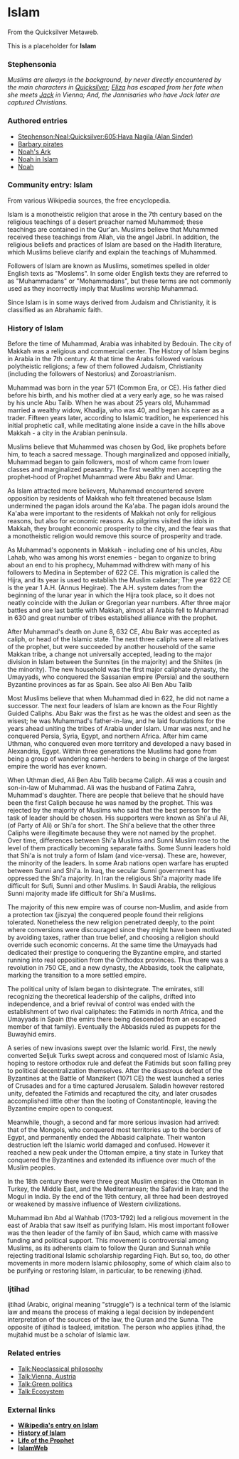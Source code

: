 
# Islam

From the Quicksilver Metaweb.

This is a placeholder for **Islam**
### Stephensonia


*Muslims are always in the background, by never directly encountered by the main characters in [Quicksilver](/stephenson-neal-quicksilver); [Eliza](/stephenson-neal-quicksilver-eliza) has escaped from her fate when she meets [Jack](/stephenson-neal-quicksilver-jack-shaftoe) in Vienna; And, the Jannisaries who have Jack later are captured Christians.*

### Authored entries


* [Stephenson:Neal:Quicksilver:605:Hava Nagila (Alan Sinder)](/stephenson-neal-quicksilver-605-hava-nagila-alan-sinder)
* [Barbary pirates](/barbary-pirates)
* [Noah's Ark](/noah-s-ark)
* [Noah in Islam](/noah-in-islam)
* [Noah](/noah)


### Community entry: Islam


From various Wikipedia sources, the free encyclopedia. 

Islam is a monotheistic religion that arose in the 7th century based on the religious teachings of a desert preacher named Muhammed; these teachings are contained in the Qur'an. Muslims believe that Muhammed received these teachings from Allah, via the angel Jabril. In addition, the religious beliefs and practices of Islam are based on the Hadith literature, which Muslims believe clarify and explain the teachings of Muhammed. 

Followers of Islam are known as Muslims, sometimes spelled in older English texts as "Moslems". In some older English texts they are referred to as "Muhammadans" or "Mohammadans", but these terms are not commonly used as they incorrectly imply that Muslims worship Muhammad. 

Since Islam is in some ways derived from Judaism and Christianity, it is classified as an Abrahamic faith. 

### History of Islam


Before the time of Muhammad, Arabia was inhabited by Bedouin. The city of Makkah was a religious and commercial center. The History of Islam begins in Arabia in the 7th century. At that time the Arabs followed various polytheistic religions; a few of them followed Judaism, Christianity (including the followers of Nestorius) and Zoroastrianism. 

Muhammad was born in the year 571 (Common Era, or CE). His father died before his birth, and his mother died at a very early age, so he was raised by his uncle Abu Talib. When he was about 25 years old, Muhammad married a wealthy widow, Khadija, who was 40, and began his career as a trader. Fifteen years later, according to Islamic tradition, he experienced his initial prophetic call, while meditating alone inside a cave in the hills above Makkah - a city in the Arabian peninsula. 

Muslims believe that Muhammed was chosen by God, like prophets before him, to teach a sacred message. Though marginalized and opposed initially, Muhammad began to gain followers, most of whom came from lower classes and marginalized peasantry. The first wealthy men accepting the prophet-hood of Prophet Muhammad were Abu Bakr and Umar. 

As Islam attracted more believers, Muhammad encountered severe opposition by residents of Makkah who felt threatened because Islam undermined the pagan idols around the Ka'aba. The pagan idols around the Ka'aba were important to the residents of Makkah not only for religious reasons, but also for economic reasons. As pilgrims visited the idols in Makkah, they brought economic prosperity to the city, and the fear was that a monotheistic religion would remove this source of prosperity and trade. 

As Muhammad's opponents in Makkah - including one of his uncles, Abu Lahab, who was among his worst enemies - began to organize to bring about an end to his prophecy, Muhammad withdrew with many of his followers to Medina in September of 622 CE. This migration is called the Hijra, and its year is used to establish the Muslim calendar; The year 622 CE is the year 1 A.H. (Annus Hegirae). The A.H. system dates from the beginning of the lunar year in which the Hijra took place, so it does not neatly coincide with the Julian or Gregorian year numbers. After three major battles and one last battle with Makkah, almost all Arabia fell to Muhammad in 630 and great number of tribes established alliance with the prophet. 

After Muhammad's death on June 8, 632 CE, Abu Bakr was accepted as caliph, or head of the Islamic state. The next three caliphs were all relatives of the prophet, but were succeeded by another household of the same Makkan tribe, a change not universally accepted, leading to the major division in Islam between the Sunnites (in the majority) and the Shiites (in the minority). The new household was the first major caliphate dynasty, the Umayyads, who conquered the Sassanian empire (Persia) and the southern Byzantine provinces as far as Spain. See also Ali Ben Abu Talib 

Most Muslims believe that when Muhammad died in 622, he did not name a successor. The next four leaders of Islam are known as the Four Rightly Guided Caliphs. Abu Bakr was the first as he was the oldest and seen as the wisest; he was Muhammad's father-in-law, and he laid foundations for the years ahead uniting the tribes of Arabia under Islam. Umar was next, and he conquered Persia, Syria, Egypt, and northern Africa. After him came Uthman, who conquered even more territory and developed a navy based in Alexandria, Egypt. Within three generations the Muslims had gone from being a group of wandering camel-herders to being in charge of the largest empire the world has ever known. 

When Uthman died, Ali Ben Abu Talib became Caliph. Ali was a cousin and son-in-law of Muhammad. Ali was the husband of Fatima Zahra, Muhammad's daughter. There are people that believe that he should have been the first Caliph because he was named by the prophet. This was rejected by the majority of Muslims who said that the best person for the task of leader should be chosen. His supporters were known as Shi'a ul Ali, (of Party of Ali) or Shi'a for short. The Shi'a believe that the other three Caliphs were illegitimate because they were not named by the prophet. Over time, differences between Shi'a Muslims and Sunni Muslim rose to the level of them practically becoming separate faiths. Some Sunni leaders hold that Shi'a is not truly a form of Islam (and vice-versa). These are, however, the minority of the leaders. In some Arab nations open warfare has erupted between Sunni and Shi'a. In Iraq, the secular Sunni government has oppressed the Shi'a majority. In Iran the religious Shi'a majority made life difficult for Sufi, Sunni and other Muslims. In Saudi Arabia, the religious Sunni majority made life difficult for Shi'a Muslims. 

The majority of this new empire was of course non-Muslim, and aside from a protection tax (jiszya) the conquered people found their religions tolerated. Nonetheless the new religion penetrated deeply, to the point where conversions were discouraged since they might have been motivated by avoiding taxes, rather than true belief, and choosing a religion should override such economic concerns. At the same time the Umayyads had dedicated their prestige to conquering the Byzantine empire, and started running into real opposition from the Orthodox provinces. Thus there was a revolution in 750 CE, and a new dynasty, the Abbasids, took the caliphate, marking the transition to a more settled empire. 

The political unity of Islam began to disintegrate. The emirates, still recognizing the theoretical leadership of the caliphs, drifted into independence, and a brief revival of control was ended with the establishment of two rival caliphates: the Fatimids in north Africa, and the Umayyads in Spain (the emirs there being descended from an escaped member of that family). Eventually the Abbasids ruled as puppets for the Buwayhid emirs. 

A series of new invasions swept over the Islamic world. First, the newly converted Seljuk Turks swept across and conquered most of Islamic Asia, hoping to restore orthodox rule and defeat the Fatimids but soon falling prey to political decentralization themselves. After the disastrous defeat of the Byzantines at the Battle of Manzikert (1071 CE) the west launched a series of Crusades and for a time captured Jerusalem. Saladin however restored unity, defeated the Fatimids and recaptured the city, and later crusades accomplished little other than the looting of Constantinople, leaving the Byzantine empire open to conquest. 

Meanwhile, though, a second and far more serious invasion had arrived: that of the Mongols, who conquered most territories up to the borders of Egypt, and permanently ended the Abbasid caliphate. Their wanton destruction left the Islamic world damaged and confused. However it reached a new peak under the Ottoman empire, a tiny state in Turkey that conquered the Byzantines and extended its influence over much of the Muslim peoples. 

In the 18th century there were three great Muslim empires: the Ottoman in Turkey, the Middle East, and the Mediterranean; the Safavid in Iran; and the Mogul in India. By the end of the 19th century, all three had been destroyed or weakened by massive influence of Western civilizations. 

Muhammad ibn Abd al Wahhab (1703-1792) led a religious movement in the east of Arabia that saw itself as purifying Islam. His most important follower was the then leader of the family of ibn Saud, which came with massive funding and political support. This movement is controversial among Muslims, as its adherents claim to follow the Quran and Sunnah while rejecting traditional Islamic scholarship regarding Fiqh. But so, too, do other movements in more modern Islamic philosophy, some of which claim also to be purifying or restoring Islam, in particular, to be renewing ijtihad.

### Ijtihad


ijtihad (Arabic, original meaning "struggle") is a technical term of the Islamic law and means the process of making a legal decision by independent interpretation of the sources of the law, the Quran and the Sunna. The opposite of ijtihad is taqleed, imitation. The person who applies ijtihad, the mujtahid must be a scholar of Islamic law.

### Related entries


* [Talk:Neoclassical philosophy](/talk-neoclassical-philosophy)
* [Talk:Vienna, Austria](/talk-vienna-austria)
* [Talk:Green politics](/talk-green-politics)
* [Talk:Ecosystem](/talk-ecosystem)


### External links


* **[Wikipedia's entry on Islam](/http-en-wikipedia-org-wiki-islam)**
* **[History of Islam](/http-en2-wikipedia-org-wiki-history-of-islam)**
* **[Life of the Prophet](/http-en2-wikipedia-org-wiki-life-of-prophet-muhammad)**
* **[IslamWeb](/http-www-islamweb-net-ver2-archive-index2-php-vpart-40-startno-1-thelang-e)**
